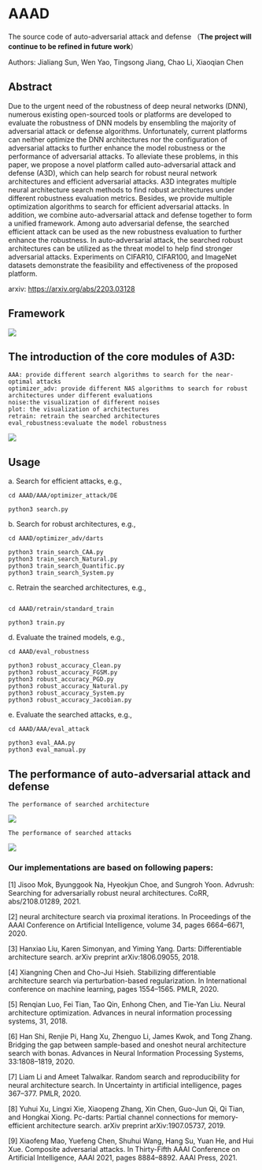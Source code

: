 # AAAD
 The source code of auto-adversarial attack and defense （**The project will continue to be refined in future work**）

 Authors: Jialiang Sun, Wen Yao, Tingsong Jiang, Chao Li, Xiaoqian Chen

## Abstract
 Due to the urgent need of the robustness of deep neural networks (DNN),
  numerous existing open-sourced tools or platforms are developed to evaluate the robustness of DNN models by ensembling the majority of adversarial attack or defense algorithms. Unfortunately, current platforms can neither optimize the DNN architectures nor the configuration of adversarial attacks to further enhance the model robustness or the performance of adversarial attacks. To alleviate these problems, in this paper, we propose a novel platform called auto-adversarial attack and defense (A3D), which can help search for robust neural network architectures and efficient adversarial attacks.
   A3D integrates multiple neural architecture search methods to find robust architectures under different robustness evaluation metrics. 
   Besides, we provide multiple optimization algorithms to search for efficient adversarial attacks. In addition, we combine auto-adversarial attack and defense together to form a unified framework. Among auto adversarial defense, the searched efficient attack can be used as the new robustness evaluation to further enhance the robustness. In auto-adversarial attack, the searched robust architectures can be utilized as the threat model to help find stronger adversarial attacks. Experiments on CIFAR10, CIFAR100, and ImageNet datasets demonstrate the feasibility and effectiveness of the proposed platform.

arxiv: https://arxiv.org/abs/2203.03128


## Framework


<img src = 'https://github.com/Jialiang14/AAAD/blob/main/figures/AAAD_revisionv4.png?raw=true'/>

## The introduction of the core modules of A3D:
```
AAA: provide different search algorithms to search for the near-optimal attacks
optimizer_adv: provide different NAS algorithms to search for robust architectures under different evaluations
noise:the visualization of different noises
plot: the visualization of architectures
retrain: retrain the searched architectures
eval_robustness:evaluate the model robustness
```

<img src = 'https://github.com/Jialiang14/AAAD/blob/main/figures/noise.png?raw=true'/>

## Usage
a. Search for efficient attacks, e.g.,

```shell
cd AAAD/AAA/optimizer_attack/DE

python3 search.py
```

b. Search for robust architectures, e.g.,

```shell
cd AAAD/optimizer_adv/darts

python3 train_search_CAA.py
python3 train_search_Natural.py
python3 train_search_Quantific.py
python3 train_search_System.py
```

c. Retrain the searched architectures, e.g.,

```shell

cd AAAD/retrain/standard_train

python3 train.py
```

d. Evaluate the trained models, e.g.,

```shell
cd AAAD/eval_robustness

python3 robust_accuracy_Clean.py
python3 robust_accuracy_FGSM.py
python3 robust_accuracy_PGD.py
python3 robust_accuracy_Natural.py
python3 robust_accuracy_System.py
python3 robust_accuracy_Jacobian.py
```

e. Evaluate the searched attacks, e.g.,

```shell
cd AAAD/AAA/eval_attack

python3 eval_AAA.py
python3 eval_manual.py
```
## The performance of auto-adversarial attack and defense
```shell
The performance of searched architecture
```
<img src = 'https://github.com/Jialiang14/AAAD/blob/main/figures/aaa.png?raw=true'/>

```shell
The performance of searched attacks 
```

<img src = 'https://github.com/Jialiang14/AAAD/blob/main/figures/aaa2.png?raw=true'/>

### Our implementations are based on following papers:


[1] Jisoo Mok, Byunggook Na, Hyeokjun Choe, and Sungroh Yoon.
Advrush: Searching for adversarially robust neural architectures.
CoRR, abs/2108.01289, 2021.

[2] neural architecture search via proximal iterations. In Proceedings
of the AAAI Conference on Artificial Intelligence, volume 34, pages
6664–6671, 2020.

[3] Hanxiao Liu, Karen Simonyan, and Yiming Yang. Darts: Differentiable
architecture search. arXiv preprint arXiv:1806.09055, 2018.

[4] Xiangning Chen and Cho-Jui Hsieh. Stabilizing differentiable
architecture search via perturbation-based regularization. In International conference on machine learning, pages 1554–1565. PMLR,
2020.

[5] Renqian Luo, Fei Tian, Tao Qin, Enhong Chen, and Tie-Yan Liu.
Neural architecture optimization. Advances in neural information
processing systems, 31, 2018.

[6] Han Shi, Renjie Pi, Hang Xu, Zhenguo Li, James Kwok, and
Tong Zhang. Bridging the gap between sample-based and oneshot
neural architecture search with bonas. Advances in Neural
Information Processing Systems, 33:1808–1819, 2020.

[7] Liam Li and Ameet Talwalkar. Random search and reproducibility
for neural architecture search. In Uncertainty in artificial intelligence,
pages 367–377. PMLR, 2020.

[8] Yuhui Xu, Lingxi Xie, Xiaopeng Zhang, Xin Chen, Guo-Jun Qi,
Qi Tian, and Hongkai Xiong. Pc-darts: Partial channel connections
for memory-efficient architecture search. arXiv preprint
arXiv:1907.05737, 2019.

[9] Xiaofeng Mao, Yuefeng Chen, Shuhui Wang, Hang Su, Yuan He,
and Hui Xue. Composite adversarial attacks. In Thirty-Fifth AAAI
Conference on Artificial Intelligence, AAAI 2021, pages 8884–8892.
AAAI Press, 2021.
